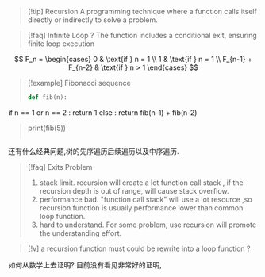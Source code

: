 
>[!tip] Recursion 
> A programming technique where a function calls itself directly or indirectly to solve a problem.

>[!faq] Infinite Loop ? 
>The function includes a conditional exit, ensuring finite loop execution




$$
F_n = \begin{cases}
0 & \text{if } n = 1 \\
1 & \text{if } n = 1 \\
F_{n-1} + F_{n-2} & \text{if } n > 1
\end{cases}
$$
 
>[!example] Fibonacci sequence
>```python
>def fib(n):
  if n == 1 or n == 2 : return 1
  else : return fib(n-1) + fib(n-2)
>print(fib(5))
>```

还有什么经典问题,树的先序遍历后续遍历以及中序遍历. 




>[!faq] Exits Problem
>1. stack limit. recursion will create a lot function call stack , if the recursion depth is out of range, will cause stack overflow.
>2. performance bad. "function call stack" will use a lot resource ,so recursion function is usually performance lower than common loop function.  
>3. hard to understand. For some problem, use recursion will promote the understanding effort. 

>[!v] a recursion function must could be rewrite into a loop function ? 

如何从数学上去证明? 
目前没有看见非常好的证明,



